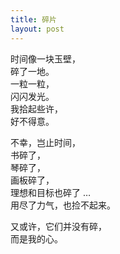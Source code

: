 ```yaml
---
title: 碎片
layout: post
---
```


时间像一块玉壁，<br>
碎了一地。<br>
一粒一粒，<br>
闪闪发光。<br>
我拾起些许，<br>
好不得意。<br>

不幸，岂止时间，<br>
书碎了，<br>
琴碎了，<br>
画板碎了，<br>
理想和目标也碎了 … <br>
用尽了力气，也捡不起来。<br>

又或许，它们并没有碎，<br>
而是我的心。<br>


